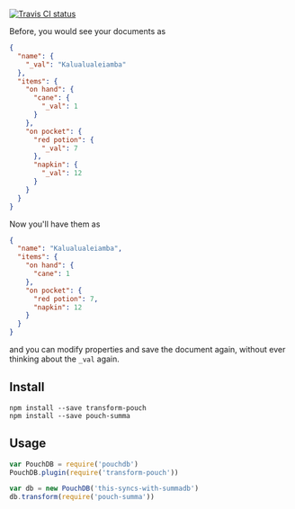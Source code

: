 [![Travis CI status](https://travis-ci.org/fiatjaf/pouch-summa.svg)](https://travis-ci.org/fiatjaf/pouch-summa)

Before, you would see your documents as

```json
{
  "name": {
    "_val": "Kalualualeiamba"
  },
  "items": {
    "on hand": {
      "cane": {
        "_val": 1
      }
    },
    "on pocket": {
      "red potion": {
        "_val": 7
      },
      "napkin": {
        "_val": 12
      }
    }
  }
}
```

Now you'll have them as

```json
{
  "name": "Kalualualeiamba",
  "items": {
    "on hand": {
      "cane": 1
    },
    "on pocket": {
      "red potion": 7,
      "napkin": 12
    }
  }
}
```

and you can modify properties and save the document again, without ever thinking about the `_val` again.

## Install

```
npm install --save transform-pouch
npm install --save pouch-summa
```

## Usage

```javascript
var PouchDB = require('pouchdb')
PouchDB.plugin(require('transform-pouch'))

var db = new PouchDB('this-syncs-with-summadb')
db.transform(require('pouch-summa'))
```

